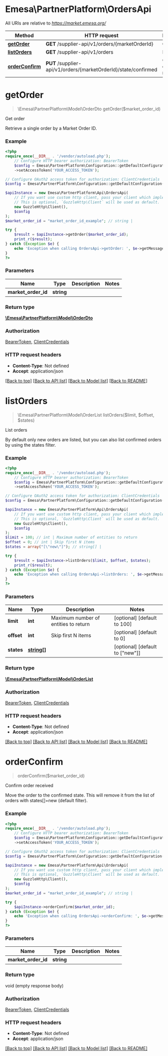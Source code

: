 # Emesa\PartnerPlatform\OrdersApi

All URIs are relative to *https://market.emesa.org/*

Method | HTTP request | Description
------------- | ------------- | -------------
[**getOrder**](OrdersApi.md#getorder) | **GET** /supplier-api/v1/orders/{marketOrderId} | Get order
[**listOrders**](OrdersApi.md#listorders) | **GET** /supplier-api/v1/orders | List orders
[**orderConfirm**](OrdersApi.md#orderconfirm) | **PUT** /supplier-api/v1/orders/{marketOrderId}/state/confirmed | Confirm order received

# **getOrder**
> \Emesa\PartnerPlatform\Model\OrderDto getOrder($market_order_id)

Get order

Retrieve a single order by a Market Order ID.

### Example
```php
<?php
require_once(__DIR__ . '/vendor/autoload.php');
    // Configure HTTP bearer authorization: BearerToken
    $config = Emesa\PartnerPlatform\Configuration::getDefaultConfiguration()
    ->setAccessToken('YOUR_ACCESS_TOKEN');

// Configure OAuth2 access token for authorization: ClientCredentials
$config = Emesa\PartnerPlatform\Configuration::getDefaultConfiguration()->setAccessToken('YOUR_ACCESS_TOKEN');

$apiInstance = new Emesa\PartnerPlatform\Api\OrdersApi(
    // If you want use custom http client, pass your client which implements `GuzzleHttp\ClientInterface`.
    // This is optional, `GuzzleHttp\Client` will be used as default.
    new GuzzleHttp\Client(),
    $config
);
$market_order_id = "market_order_id_example"; // string | 

try {
    $result = $apiInstance->getOrder($market_order_id);
    print_r($result);
} catch (Exception $e) {
    echo 'Exception when calling OrdersApi->getOrder: ', $e->getMessage(), PHP_EOL;
}
?>
```

### Parameters

Name | Type | Description  | Notes
------------- | ------------- | ------------- | -------------
 **market_order_id** | **string**|  |

### Return type

[**\Emesa\PartnerPlatform\Model\OrderDto**](../Model/OrderDto.md)

### Authorization

[BearerToken](../../README.md#BearerToken), [ClientCredentials](../../README.md#ClientCredentials)

### HTTP request headers

 - **Content-Type**: Not defined
 - **Accept**: application/json

[[Back to top]](#) [[Back to API list]](../../README.md#documentation-for-api-endpoints) [[Back to Model list]](../../README.md#documentation-for-models) [[Back to README]](../../README.md)

# **listOrders**
> \Emesa\PartnerPlatform\Model\OrderList listOrders($limit, $offset, $states)

List orders

By default only new orders are listed, but you can also list confirmed orders by using the states filter.

### Example
```php
<?php
require_once(__DIR__ . '/vendor/autoload.php');
    // Configure HTTP bearer authorization: BearerToken
    $config = Emesa\PartnerPlatform\Configuration::getDefaultConfiguration()
    ->setAccessToken('YOUR_ACCESS_TOKEN');

// Configure OAuth2 access token for authorization: ClientCredentials
$config = Emesa\PartnerPlatform\Configuration::getDefaultConfiguration()->setAccessToken('YOUR_ACCESS_TOKEN');

$apiInstance = new Emesa\PartnerPlatform\Api\OrdersApi(
    // If you want use custom http client, pass your client which implements `GuzzleHttp\ClientInterface`.
    // This is optional, `GuzzleHttp\Client` will be used as default.
    new GuzzleHttp\Client(),
    $config
);
$limit = 100; // int | Maximum number of entities to return
$offset = 0; // int | Skip first N items
$states = array("[\"new\"]"); // string[] | 

try {
    $result = $apiInstance->listOrders($limit, $offset, $states);
    print_r($result);
} catch (Exception $e) {
    echo 'Exception when calling OrdersApi->listOrders: ', $e->getMessage(), PHP_EOL;
}
?>
```

### Parameters

Name | Type | Description  | Notes
------------- | ------------- | ------------- | -------------
 **limit** | **int**| Maximum number of entities to return | [optional] [default to 100]
 **offset** | **int**| Skip first N items | [optional] [default to 0]
 **states** | [**string[]**](../Model/string.md)|  | [optional] [default to [&quot;new&quot;]]

### Return type

[**\Emesa\PartnerPlatform\Model\OrderList**](../Model/OrderList.md)

### Authorization

[BearerToken](../../README.md#BearerToken), [ClientCredentials](../../README.md#ClientCredentials)

### HTTP request headers

 - **Content-Type**: Not defined
 - **Accept**: application/json

[[Back to top]](#) [[Back to API list]](../../README.md#documentation-for-api-endpoints) [[Back to Model list]](../../README.md#documentation-for-models) [[Back to README]](../../README.md)

# **orderConfirm**
> orderConfirm($market_order_id)

Confirm order received

Move the order to the confirmed state. This will remove it from the list of orders with states[]=new (default filter).

### Example
```php
<?php
require_once(__DIR__ . '/vendor/autoload.php');
    // Configure HTTP bearer authorization: BearerToken
    $config = Emesa\PartnerPlatform\Configuration::getDefaultConfiguration()
    ->setAccessToken('YOUR_ACCESS_TOKEN');

// Configure OAuth2 access token for authorization: ClientCredentials
$config = Emesa\PartnerPlatform\Configuration::getDefaultConfiguration()->setAccessToken('YOUR_ACCESS_TOKEN');

$apiInstance = new Emesa\PartnerPlatform\Api\OrdersApi(
    // If you want use custom http client, pass your client which implements `GuzzleHttp\ClientInterface`.
    // This is optional, `GuzzleHttp\Client` will be used as default.
    new GuzzleHttp\Client(),
    $config
);
$market_order_id = "market_order_id_example"; // string | 

try {
    $apiInstance->orderConfirm($market_order_id);
} catch (Exception $e) {
    echo 'Exception when calling OrdersApi->orderConfirm: ', $e->getMessage(), PHP_EOL;
}
?>
```

### Parameters

Name | Type | Description  | Notes
------------- | ------------- | ------------- | -------------
 **market_order_id** | **string**|  |

### Return type

void (empty response body)

### Authorization

[BearerToken](../../README.md#BearerToken), [ClientCredentials](../../README.md#ClientCredentials)

### HTTP request headers

 - **Content-Type**: Not defined
 - **Accept**: application/json

[[Back to top]](#) [[Back to API list]](../../README.md#documentation-for-api-endpoints) [[Back to Model list]](../../README.md#documentation-for-models) [[Back to README]](../../README.md)

